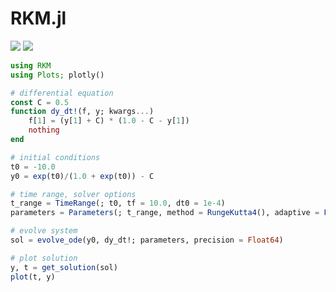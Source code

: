 # RKM.jl

[![](https://img.shields.io/badge/docs-stable-blue.svg)](https://mjmcnelis.github.io/RKM.jl/stable)
[![](https://img.shields.io/badge/docs-dev-blue.svg)](https://mjmcnelis.github.io/RKM.jl/dev)

```julia 
using RKM 
using Plots; plotly() 

# differential equation
const C = 0.5
function dy_dt!(f, y; kwargs...)
    f[1] = (y[1] + C) * (1.0 - C - y[1])
    nothing
end

# initial conditions
t0 = -10.0
y0 = exp(t0)/(1.0 + exp(t0)) - C

# time range, solver options
t_range = TimeRange(; t0, tf = 10.0, dt0 = 1e-4)
parameters = Parameters(; t_range, method = RungeKutta4(), adaptive = Fixed())

# evolve system
sol = evolve_ode(y0, dy_dt!; parameters, precision = Float64)

# plot solution
y, t = get_solution(sol)
plot(t, y)
```